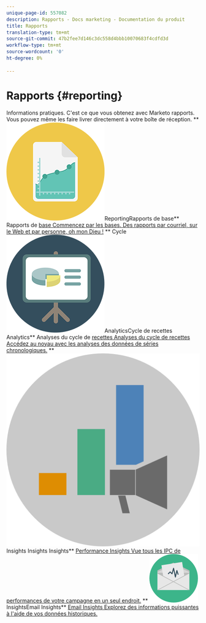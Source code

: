```yaml
---
unique-page-id: 557082
description: Rapports - Docs marketing - Documentation du produit
title: Rapports
translation-type: tm+mt
source-git-commit: 47b2fee7d146c3dc558d4bbb10070683f4cdfd3d
workflow-type: tm+mt
source-wordcount: '0'
ht-degree: 0%

---
```



# Rapports {#reporting}

Informations pratiques. C&#39;est ce que vous obtenez avec Marketo rapports. Vous pouvez même les faire livrer directement à votre boîte de réception.
** ![Basic](assets/documents-bookmarks-17.png)ReportingRapports de base** Rapports de [base Commencez par les bases. Des rapports par courriel, sur le Web et par personne, oh mon Dieu !](https://docs.marketo.com/display/DOCS/Basic+Reporting)     ** Cycle ![de recettes](assets/seo-08.png)AnalyticsCycle de recettes Analytics** Analyses du cycle de [recettes Analyses du cycle de recettes Accédez au noyau avec les analyses des données de séries chronologiques.](https://docs.marketo.com/display/DOCS/Revenue+Cycle+Analytics)     ** ![Performance](assets/mpi-for-docs-2x.png)Insights Insights Insights** [Performance Insights Vue tous les IPC de performances de votre campagne en un seul endroit.](https://docs.marketo.com/display/DOCS/Marketing+Performance+Insights)     ** ![Email](assets/email-insights.png)InsightsEmail Insights** [Email Insights Explorez des informations puissantes à l&#39;aide de vos données historiques.](https://docs.marketo.com/display/DOCS/Email+Insights)
